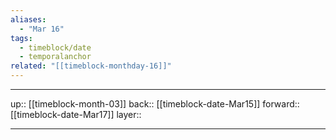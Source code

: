 ```yaml
---
aliases:
  - "Mar 16"
tags:
  - timeblock/date
  - temporalanchor
related: "[[timeblock-monthday-16]]"
---
```




***

up:: [[timeblock-month-03]]
back:: [[timeblock-date-Mar15]]
forward:: [[timeblock-date-Mar17]]
layer:: 

***
